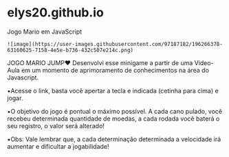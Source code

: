 # elys20.github.io
Jogo Mario em JavaScript


    ![image](https://user-images.githubusercontent.com/97187182/196266378-63160625-7158-4e5e-b736-432c507e214c.png)





JOGO MARIO JUMP❤️
Desenvolvi esse minigame a partir de uma Video-Aula em um momento de aprimoramento de conhecimentos na área do Javascript.

▪️Acesse o link, basta você apertar a tecla e indicada (cetinha para cima) e jogar.

▪️O objetivo do jogo é pontual o máximo possível. A cada cano pulado, você recebeu determinada quantidade de moedas, a cada rodada você baterá o seu registro, o valor será alterado!


▪️Obs: Vale lembrar que, a cada determinação determinada a velocidade irá aumentar e dificultar a jogabilidade!
